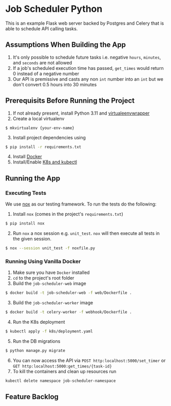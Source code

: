 Job Scheduler Python
========================

This is an example Flask web server backed by Postgres and Celery that is able to schedule API calling tasks.

## Assumptions When Building the App
1. It's only possible to schedule future tasks i.e. negative `hours`, `minutes`, and `seconds` are not allowed
2. If a job's scheduled execution time has passed, `get_times` would return 0 instead of a negative number
3. Our API is premissive and casts any non `int` number into an `int` but we don't convert 0.5 hours into 30 minutes

## Prerequisits Before Running the Project

1. If not already present, install Python 3.11 and [virtualeenvwrapper](https://pypi.org/project/virtualenvwrapper/)
2. Create a local virtualenv
```
$ mkvirtualenv {your-env-name}
```
3. Install project dependencies using
```bash
$ pip install -r requirements.txt
```
4. Install [Docker](https://docs.docker.com/get-docker/)
5. Install/Enable [K8s and kubectl](https://kubernetes.io/docs/tasks/tools/)

## Running the App

### Executing Tests

We use [nox](https://nox.thea.codes/en/stable/tutorial.html#running-nox-for-the-first-time) as our testing framework. To run the tests do the following:
1. Install `nox` (comes in the project's `requirements.txt`)
```bash
$ pip install nox
```
2. Run `nox` a nox session e.g. `unit_test`. `nox` will then execute all tests in the given session.
```bash
$ nox --session unit_test -f noxfile.py
```

### Running Using Vanilla Docker
1. Make sure you have `Docker` installed
2. `cd` to the project's root folder
2. Build the `job-scheduler-web` image
```bash
$ docker build -t job-scheduler-web -f web/Dockerfile .
```
3. Build the `job-scheduler-worker` image
```bash
$ docker build -t celery-worker -f webhook/Dockerfile .
```
4. Run the K8s deployment
```bash
$ kubectl apply -f k8s/deployment.yaml
```
5. Run the DB migrations
```bash
$ python manage.py migrate
```
6. You can now access the API via `POST http:localhost:5000/set_timer` or `GET http:localhost:5000:get_times/{task-id}`
7. To kill the containers and clean up resources run
```bash
kubectl delete namespace job-scheduler-namespace
```

## Feature Backlog
